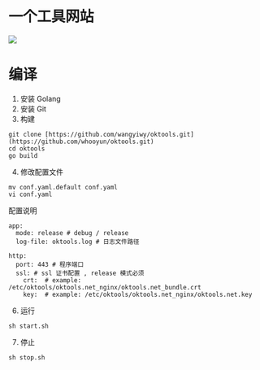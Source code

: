 # 一个工具网站
![](shapshot.png)

# 编译
1. 安装 Golang
2. 安装 Git
3. 构建
```shell
git clone [https://github.com/wangyiwy/oktools.git](https://github.com/whooyun/oktools.git)
cd oktools
go build
```
4. 修改配置文件
```shell
mv conf.yaml.default conf.yaml
vi conf.yaml
```
配置说明
```shell
app:
  mode: release # debug / release 
  log-file: oktools.log # 日志文件路径

http:
  port: 443 # 程序端口
  ssl: # ssl 证书配置 , release 模式必须
    crt:  # example: /etc/oktools/oktools.net_nginx/oktools.net_bundle.crt
    key:  # example: /etc/oktools/oktools.net_nginx/oktools.net.key
```
6. 运行
```shell
sh start.sh
```
7. 停止
```shell
sh stop.sh
```
